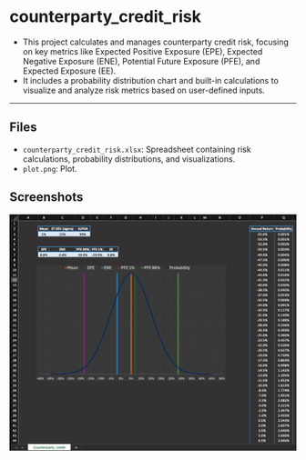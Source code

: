 # counterparty_credit_risk

- This project calculates and manages counterparty credit risk, focusing on key metrics like Expected Positive Exposure (EPE), Expected Negative Exposure (ENE), Potential Future Exposure (PFE), and Expected Exposure (EE).
- It includes a probability distribution chart and built-in calculations to visualize and analyze risk metrics based on user-defined inputs.

---

## Files
- `counterparty_credit_risk.xlsx`: Spreadsheet containing risk calculations, probability distributions, and visualizations.
- `plot.png`: Plot.

## Screenshots
![output](plot.png)

